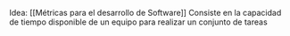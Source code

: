 Idea: [[Métricas para el desarrollo de Software]]
Consiste en la capacidad de tiempo disponible de un equipo para realizar un conjunto de tareas


